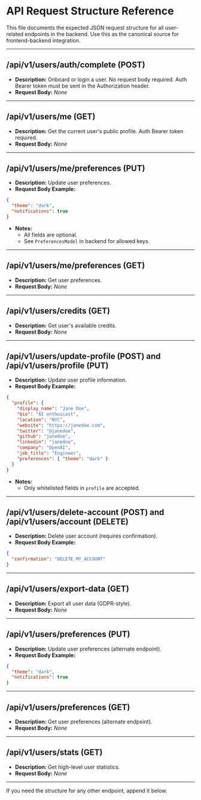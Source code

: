 # API Request Structure Reference

This file documents the expected JSON request structure for all user-related endpoints in the backend. Use this as the canonical source for frontend-backend integration.

---

## /api/v1/users/auth/complete (POST)
- **Description:** Onboard or login a user. No request body required. Auth Bearer token must be sent in the Authorization header.
- **Request Body:** _None_

---

## /api/v1/users/me (GET)
- **Description:** Get the current user's public profile. Auth Bearer token required.
- **Request Body:** _None_

---

## /api/v1/users/me/preferences (PUT)
- **Description:** Update user preferences.
- **Request Body Example:**
```json
{
  "theme": "dark",
  "notifications": true
}
```
- **Notes:**
  - All fields are optional.
  - See `PreferencesModel` in backend for allowed keys.

---

## /api/v1/users/me/preferences (GET)
- **Description:** Get user preferences.
- **Request Body:** _None_

---

## /api/v1/users/credits (GET)
- **Description:** Get user's available credits.
- **Request Body:** _None_

---

## /api/v1/users/update-profile (POST) and /api/v1/users/profile (PUT)
- **Description:** Update user profile information.
- **Request Body Example:**
```json
{
  "profile": {
    "display_name": "Jane Doe",
    "bio": "AI enthusiast",
    "location": "NYC",
    "website": "https://janedoe.com",
    "twitter": "@janedoe",
    "github": "janedoe",
    "linkedin": "janedoe",
    "company": "OpenAI",
    "job_title": "Engineer",
    "preferences": { "theme": "dark" }
  }
}
```
- **Notes:**
  - Only whitelisted fields in `profile` are accepted.

---

## /api/v1/users/delete-account (POST) and /api/v1/users/account (DELETE)
- **Description:** Delete user account (requires confirmation).
- **Request Body Example:**
```json
{
  "confirmation": "DELETE_MY_ACCOUNT"
}
```

---

## /api/v1/users/export-data (GET)
- **Description:** Export all user data (GDPR-style).
- **Request Body:** _None_

---

## /api/v1/users/preferences (PUT)
- **Description:** Update user preferences (alternate endpoint).
- **Request Body Example:**
```json
{
  "theme": "dark",
  "notifications": true
}
```

---

## /api/v1/users/preferences (GET)
- **Description:** Get user preferences (alternate endpoint).
- **Request Body:** _None_

---

## /api/v1/users/stats (GET)
- **Description:** Get high-level user statistics.
- **Request Body:** _None_

---

If you need the structure for any other endpoint, append it below.
